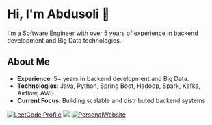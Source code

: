 # Hi, I'm Abdusoli 👋

I'm a Software Engineer with over 5 years of experience in backend development and Big Data technologies.

## About Me
- **Experience**: 5+ years in backend development and Big Data.
- **Technologies**: Java, Python, Spring Boot, Hadoop, Spark, Kafka, Airflow, AWS.
- **Current Focus**: Building scalable and distributed backend systems

[![LeetCode Profile](https://img.shields.io/badge/LeetCode-Profile-brightgreen)](https://leetcode.com/abdusoli)
[<img src="https://img.shields.io/badge/linkedin-%230077B5.svg?&style=for-the-badge&logo=linkedin&logoColor=white" />](https://www.linkedin.com/in/armankhondker)
[![PersonalWebsite](https://img.shields.io/badge/Website-Visit-blue?logo=google-chrome&logoColor=white)](https://abdusoli.com)


<!--
**abdusoli/abdusoli** is a ✨ _special_ ✨ repository because its `README.md` (this file) appears on your GitHub profile.

Here are some ideas to get you started:

- 🔭 I’m currently working on ...
- 🌱 I’m currently learning ...
- 👯 I’m looking to collaborate on ...
- 🤔 I’m looking for help with ...
- 💬 Ask me about ...
- 📫 How to reach me: ...
- 😄 Pronouns: ...
- ⚡ Fun fact: ...
-->
